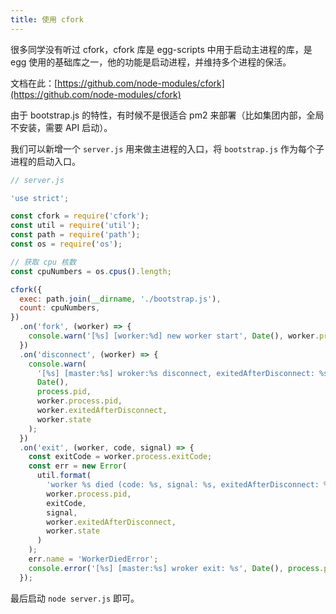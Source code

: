 ```yaml
---
title: 使用 cfork
---
```


很多同学没有听过 cfork，cfork 库是 egg-scripts 中用于启动主进程的库，是 egg 使用的基础库之一，他的功能是启动进程，并维持多个进程的保活。
​

文档在此：[https://github.com/node-modules/cfork](https://github.com/node-modules/cfork)
​

由于 bootstrap.js 的特性，有时候不是很适合 pm2 来部署（比如集团内部，全局不安装，需要 API 启动）。
​

我们可以新增一个 `server.js` 用来做主进程的入口，将 `bootstrap.js` 作为每个子进程的启动入口。
​

```javascript
// server.js

'use strict';

const cfork = require('cfork');
const util = require('util');
const path = require('path');
const os = require('os');

// 获取 cpu 核数
const cpuNumbers = os.cpus().length;

cfork({
  exec: path.join(__dirname, './bootstrap.js'),
  count: cpuNumbers,
})
  .on('fork', (worker) => {
    console.warn('[%s] [worker:%d] new worker start', Date(), worker.process.pid);
  })
  .on('disconnect', (worker) => {
    console.warn(
      '[%s] [master:%s] wroker:%s disconnect, exitedAfterDisconnect: %s, state: %s.',
      Date(),
      process.pid,
      worker.process.pid,
      worker.exitedAfterDisconnect,
      worker.state
    );
  })
  .on('exit', (worker, code, signal) => {
    const exitCode = worker.process.exitCode;
    const err = new Error(
      util.format(
        'worker %s died (code: %s, signal: %s, exitedAfterDisconnect: %s, state: %s)',
        worker.process.pid,
        exitCode,
        signal,
        worker.exitedAfterDisconnect,
        worker.state
      )
    );
    err.name = 'WorkerDiedError';
    console.error('[%s] [master:%s] wroker exit: %s', Date(), process.pid, err.stack);
  });
```

最后启动 `node server.js` 即可。
